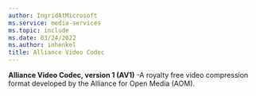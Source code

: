 ```yaml
---
author: IngridAtMicrosoft
ms.service: media-services
ms.topic: include
ms.date: 03/24/2022
ms.author: inhenkel
title: Alliance Video Codec
---
```


**Alliance Video Codec, version 1 (AV1)** -A royalty free video compression format developed by the Alliance for Open Media (AOM).
